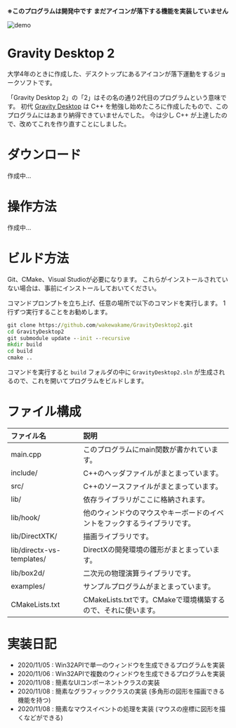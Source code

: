 **※このプログラムは開発中です**
**まだアイコンが落下する機能を実装していません**

![demo](image/demo.gif)

# Gravity Desktop 2
大学4年のときに作成した、デスクトップにあるアイコンが落下運動をするジョークソフトです。

「Gravity Desktop 2」の「2」はその名の通り2代目のプログラムという意味です。
初代 [Gravity Desktop](https://github.com/wakewakame/GravityDesktop) は C++ を勉強し始めたころに作成したもので、このプログラムにはあまり納得できていませんでした。
今は少し C++ が上達したので、改めてこれを作り直すことにしました。


# ダウンロード
作成中...


# 操作方法
作成中...


# ビルド方法
Git、CMake、Visual Studioが必要になります。
これらがインストールされていない場合は、事前にインストールしておいてください。

コマンドプロンプトを立ち上げ、任意の場所で以下のコマンドを実行します。
1行ずつ実行することをお勧めします。

```cmd
git clone https://github.com/wakewakame/GravityDesktop2.git
cd GravityDesktop2
git submodule update --init --recursive
mkdir build
cd build
cmake ..
```

コマンドを実行すると `build` フォルダの中に `GravityDesktop2.sln` が生成されるので、これを開いてプログラムをビルドします。


# ファイル構成

| ファイル名                    | 説明 |
| :---                       | :--- |
| main.cpp                   | このプログラムにmain関数が書かれています。 |
| include/                   | C++のヘッダファイルがまとまっています。 |
| src/                       | C++のソースファイルがまとまっています。 |
| lib/                       | 依存ライブラリがここに格納されます。 |
| lib/hook/                  | 他のウィンドウのマウスやキーボードのイベントをフックするライブラリです。 |
| lib/DirectXTK/             | 描画ライブラリです。 |
| lib/directx-vs-templates/  | DirectXの開発環境の雛形がまとまっています。 |
| lib/box2d/                 | 二次元の物理演算ライブラリです。 |
| examples/                  | サンプルプログラムがまとまっています。 |
| CMakeLists.txt             | CMakeLists.txtです。CMakeで環境構築するので、それに使います。 |


# 実装日記

- 2020/11/05 : Win32APIで単一のウィンドウを生成できるプログラムを実装
- 2020/11/06 : Win32APIで複数のウィンドウを生成できるプログラムを実装
- 2020/11/08 : 簡素なUIコンポーネントクラスの実装
- 2020/11/08 : 簡素なグラフィッククラスの実装 (多角形の図形を描画できる機能を持つ)
- 2020/11/08 : 簡素なマウスイベントの処理を実装 (マウスの座標に図形を描くなどができる)
